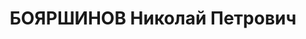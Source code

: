 ---
title: БОЯРШИНОВ Николай Петрович
description: "Род. в 1888, Пермская обл., Оханский р-н, с. Андреевское, русский. Проживал:\
  \ г. Свердловск. ВИЗ, начальник ОТК \n  Арестован 18.07.1937. Приговор: 13.01.1938\
  \ – ВМН. Расстрелян 13.01.1938"
---